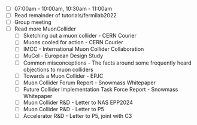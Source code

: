 - [ ] 07:00am - 10:00am, 10:30am - 11:00am
- [ ] Read remainder of tutorials/fermilab2022
- [ ] Group meeting
- [ ] Read more MuonCollider
  - [ ] Sketching out a muon collider - CERN Courier
  - [ ] Muons cooled for action - CERN Courier
  - [ ] IMCC - International Muon Collider Collaboration
  - [ ] MuCol - European Design Study
  - [ ] Common misconceptions - The facts around some frequently heard objections to muon colliders
  - [ ] Towards a Muon Collider - EPJC
  - [ ] Muon Collider Forum Report - Snowmass Whitepaper
  - [ ] Future Collider Implementation Task Force Report - Snowmass Whitepaper
  - [ ] Muon Collider R&D - Letter to NAS EPP2024
  - [ ] Muon Collider R&D - Letter to P5
  - [ ] Accelerator R&D - Letter to P5, joint with C3
